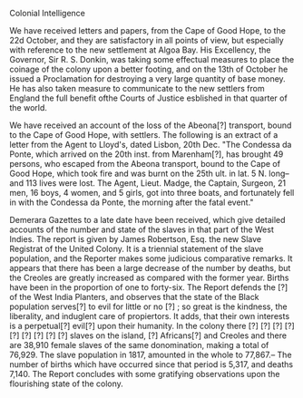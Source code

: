 Colonial IntelligenceWe have received letters and papers, from the Cape of Good Hope, to the 22d October, and they are satisfactory in all points of view, but especially with reference to the new settlement at Algoa Bay. His Excellency, the Governor, Sir R. S. Donkin, was taking some effectual measures to place the coinage of the colony upon a better footing, and on the 13th of October he issued a Proclamation for destroying a very large quantity of base money. He has also taken measure to communicate to the new settlers from England the full benefit ofthe Courts of Justice esblished in that quarter of the world.We have received an account of the loss of the Abeona[?] transport, bound to the Cape of Good Hope, with settlers. The following is an extract of a letter from the Agent to Lloyd's, dated Lisbon, 20th Dec. "The Condessa da Ponte, which arrived on the 20th inst. from Marenham[?], has brought 49 persons, who escaped from the Abeona transport, bound to the Cape of Good Hope, which took fire and was burnt on the 25th ult. in lat. 5 N. long–and 113 lives were lost. The Agent, Lieut. Madge, the Captain, Surgeon, 21 men, 16 boys, 4 women, and 5 girls, got into three boats, and fortunately fell in with the Condessa da Ponte, the morning after the fatal event."Demerara Gazettes to a late date have been received, which give detailed accounts of the number and state of the slaves in that part of the West Indies. The report is given by James Robertson, Esq. the new Slave Registrat of the United Colony. It is a triennial statement of the slave population, and the Reporter makes some judicious comparative remarks. It appears that there has been a large decrease of the number by deaths, but the Creoles are greatly increased as compared with the former year. Births have been in the proportion of one to forty-six. The Report defends the [?] of the West India Planters, and observes that the state of the Black population serves[?] to evil for little or no [?] ; so great is the kindness, the liberality, and induglent care of propiertors. It adds, that their own interests is a perpetual[?] evil[?] upon their humanity. In the colony there [?] [?] [?] [?] [?] [?] [?] [?] [?] slaves on the island, [?] Africans[?] and Creoles and there are 38,910 female slaves of the same donomination, making a total of 76,929. The slave population in 1817, amounted in the whole to 77,867.– The number of births which have occurred since that period is 5,317, and deaths 7,140. The Report concludes with some gratifying observations upon the flourishing state of the colony.